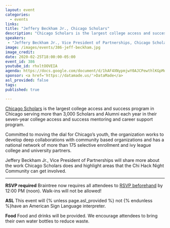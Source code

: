 ```yaml
---
layout: event
categories:
  - events
links: 
title: "Jeffery Beckham Jr., Chicago Scholars"
description: "Chicago Scholars is the largest college access and success program in Chicago serving more than 3,000 Scholars and Alumni each year in their seven-year college access and success mentoring and career support program. Jeffery Beckham Jr., Vice President of Partnerships will share more about the work Chicago Scholars does and highlight areas that the Chi Hack Night Community can get involved."
speakers:
 - "Jeffery Beckham Jr., Vice President of Partnerships, Chicago Scholars"
image: /images/events/386-jeff-beckham.jpg
image_credit:
date: 2020-02-25T18:00:00-05:00
event_id: 386
youtube_id: rhxltOOVEIA
agenda: https://docs.google.com/document/d/1hAF4XNypmjwY0AJCPewthlKGpMqFwtdhKZWeQ_f1w-E/edit#
sponsor: <a href='https://datamade.us/'>DataMade</a>
asl_provided: false
tags: 
published: true

---
```


[Chicago Scholars](https://chicagoscholars.org/) is the largest college access and success program in Chicago serving more than 3,000 Scholars and Alumni each year in their seven-year college access and success mentoring and career support program. 

Committed to moving the dial for Chicago’s youth, the organization works to develop deep collaborations with community based organizations and has a national network of more than 175 selective enrollment and ivy league college and university partners.

Jeffery Beckham Jr., Vice President of Partnerships will share more about the work Chicago Scholars does and highlight areas that the Chi Hack Night Community can get involved.


---

**RSVP required** Braintree now requires all attendees to [RSVP beforehand]({{site.rsvp_url}}) by 12:00 PM (noon). Walk-ins will not be allowed!

**ASL** This event will {% unless page.asl_provided %} not {% endunless %}have an American Sign Language interpreter.

**Food** Food and drinks will be provided. We encourage attendees to bring their own water bottles to reduce waste.
